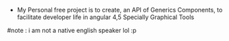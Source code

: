 - My Personal free project is to create, an API of Generics Components,
 to facilitate developer life in angular 4,5 Specially Graphical Tools


#note : 
	i am not a native english speaker lol :p